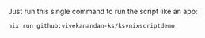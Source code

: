 Just run this single command to run the script like an app:

```
nix run github:vivekanandan-ks/ksvnixscriptdemo
```